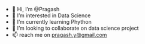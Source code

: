 - 👋 Hi, I’m @Pragash
- 👀 I’m interested in Data Science
- 🌱 I’m currently learning Phython
- 💞️ I’m looking to collaborate on data science project
- 📫 reach me on pragash.y@gmail.com

<!---
pragash1/pragash1 is a ✨ special ✨ repository because its `README.md` (this file) appears on your GitHub profile.
You can click the Preview link to take a look at your changes.
--->

